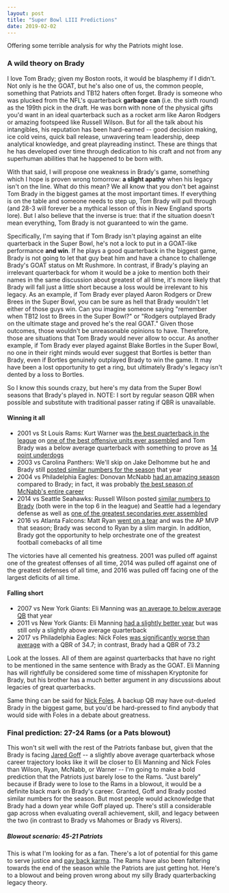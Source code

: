 ```yaml
---
layout: post
title: "Super Bowl LIII Predictions"
date: 2019-02-02
---
```


Offering some terrible analysis for why the Patriots might lose.

### A wild theory on Brady

I love Tom Brady; given my Boston roots, it would be blasphemy if I didn't. Not only is he the GOAT, but he's also one of us, the common people, something that Patriots and TB12 haters often forget. Brady is someone who was plucked from the NFL's quarterback **garbage can** (i.e. the sixth round) as the 199th pick in the draft. He was born with none of the physical gifts you'd want in an ideal quarterback such as a rocket arm like Aaron Rodgers or amazing footspeed like Russell Wilson. But for all the talk about his intangibles, his reputation has been hard-earned -- good decision making, ice cold veins, quick ball release, unwavering team leadership, deep analytical knowledge, and great playreading instinct. These are things that he has developed over time through dedication to his craft and not from any superhuman abilities that he happened to be born with.

With that said, I will propose one weakness in Brady's game, something which I hope is proven wrong tomorrow: **a slight apathy** when his legacy isn't on the line. What do this mean? We all know that you don't bet against Tom Brady in the biggest games at the most important times. If everything is on the table and someone needs to step up, Tom Brady will pull through (and 28-3 will forever be a mythical lesson of this in New England sports lore). But I also believe that the inverse is true: that if the situation doesn't mean everything, Tom Brady is not guaranteed to win the game. 

Specifically, I'm saying that if Tom Brady isn't playing against an elite quarterback in the Super Bowl, he's not a lock to put in a GOAT-like performance **and win**. If he plays a good quarterback in the biggest game, Brady is not going to let that guy beat him and have a chance to challenge Brady's GOAT status on Mt Rushmore. In contrast, if Brady's playing an irrelevant quarterback for whom it would be a joke to mention both their names in the same discussion about greatest of all time, it's more likely that Brady will fall just a little short because a loss would be irrelevant to his legacy. As an example, if Tom Brady ever played Aaron Rodgers or Drew Brees in the Super Bowl, you can be sure as hell that Brady wouldn't let either of those guys win. Can you imagine someone saying "remember when TB12 lost to Brees in the Super Bowl?" or "Rodgers outplayed Brady on the ultimate stage and proved he's the real GOAT." Given those outcomes, those wouldn't be unreasonable opinions to have. Therefore, those are situations that Tom Brady would never allow to occur. As another example, if Tom Brady ever played against Blake Bortles in the Super Bowl, no one in their right minds would ever suggest that Bortles is better than Brady, even if Bortles genuinely outplayed Brady to win the game. It may have been a lost opportunity to get a ring, but ultimately Brady's legacy isn't dented by a loss to Bortles.

So I know this sounds crazy, but here's my data from the Super Bowl seasons that Brady's played in. NOTE: I sort by regular season QBR when possible and substitute with traditional passer rating if QBR is unavailable.

#### Winning it all
- 2001 vs St Louis Rams: Kurt Warner was [the best quarterback in the league](https://www.pro-football-reference.com/years/2001/passing.htm) on [one of the best offensive units ever assembled](https://en.wikipedia.org/wiki/The_Greatest_Show_on_Turf) and Tom Brady was a below average quarterback with something to prove as [14 point underdogs](http://www.espn.com/chalk/story/_/id/14720475/nfl-looking-back-point-spread-winners-all-50-super-bowls)
- 2003 vs Carolina Panthers: We'll skip on Jake Delhomme but he and Brady still [posted similar numbers for the season](https://www.pro-football-reference.com/years/2003/passing.htm) that year
- 2004 vs Philadelphia Eagles: Donovan McNabb [had an amazing season](https://www.pro-football-reference.com/years/2004/passing.htm) compared to Brady; in fact, it was probably [the best season of McNabb's entire career](https://www.pro-football-reference.com/players/M/McNaDo00.htm) 
- 2014 vs Seattle Seahawks: Russell Wilson posted [similar numbers to Brady](https://www.pro-football-reference.com/years/2014/passing.htm) (both were in the top 6 in the league) and Seattle had a legendary defense as well as [one of the greatest secondaries ever assembled](http://www.espn.com/nfl/story/_/id/24894850/nfl-legion-boom-was-dominant-force-never-see-again-seattle-seahawks)
- 2016 vs Atlanta Falcons: Matt Ryan [went on a tear](https://www.pro-football-reference.com/years/2016/passing.htm) and was the AP MVP that season; Brady was second to Ryan by a slim margin. In addition, Brady got the opportunity to help orchestrate one of the greatest football comebacks of all time

The victories have all cemented his greatness. 2001 was pulled off against one of the greatest offenses of all time, 2014 was pulled off  against one of the greatest defenses of all time, and 2016 was pulled off facing one of the largest deficits of all time.

#### Falling short
- 2007 vs New York Giants: Eli Manning was [an average to below average QB](https://www.pro-football-reference.com/years/2007/passing.htm) that year
- 2011 vs New York Giants: Eli Manning [had a slightly better year](https://www.pro-football-reference.com/years/2011/passing.htm) but was still only a slightly above average quarterback
- 2017 vs Philadelphia Eagles: Nick Foles [was significantly worse than average](https://www.pro-football-reference.com/years/2011/passing.htm) with a QBR of 34.7; in contrast, Brady had a QBR of 73.2

Look at the losses. All of them are against quarterbacks that have no right to be mentioned in the same sentence with Brady as the GOAT. Eli Manning has will rightfully be considered some time of misshapen Kryptonite for Brady, but his brother has a much better argument in any discussions about legacies of great quarterbacks.

Same thing can be said for [Nick Foles](https://deadspin.com/allegedly-enormous-donged-eagles-qb-leads-team-to-super-1822718664). A backup QB may have out-dueled Brady in the biggest game, but you'd be hard-pressed to find anybody that would  side with Foles in a debate about greatness.

### Final prediction: 27-24 Rams (or a Pats blowout)

This won't sit well with the rest of the Patriots fanbase but, given that the Brady is facing [Jared Goff](https://www.pro-football-reference.com/years/2018/passing.htm) -- a slightly above average quarterback  whose career trajectory looks like it will be closer to Eli Manning and Nick Foles than Wilson, Ryan, McNabb, or Warner -- I'm going to make a bold prediction that the Patriots just barely lose to the Rams. "Just barely" because if Brady were to lose to the Rams in a blowout, it would be a definite black mark on Brady's career. Granted, Goff and Brady posted similar numbers for the season. But most people would acknowledge that Brady had a down year while Goff played up. There's still a considerable gap across when evaluating overall achievement, skill, and legacy between the two (in contrast to Brady vs Mahomes or Brady vs Rivers).

##### Blowout scenario: 45-21 Patriots

This is what I'm looking for as a fan. There's a lot of potential for this game to serve justice and [pay back karma](https://www.youtube.com/watch?v=8CKAt8UCki4). The Rams have also been faltering towards the end of the season while the Patriots are just getting hot. Here's to a blowout and being proven wrong about my silly Brady quarterbacking legacy theory.
